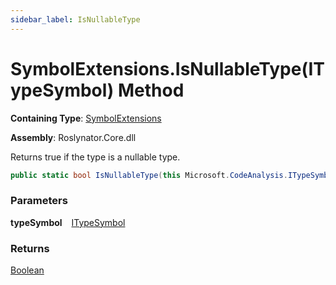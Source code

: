 ```yaml
---
sidebar_label: IsNullableType
---
```


# SymbolExtensions\.IsNullableType\(ITypeSymbol\) Method

**Containing Type**: [SymbolExtensions](../index.md)

**Assembly**: Roslynator\.Core\.dll

  
Returns true if the type is a nullable type\.

```csharp
public static bool IsNullableType(this Microsoft.CodeAnalysis.ITypeSymbol typeSymbol)
```

### Parameters

**typeSymbol** &ensp; [ITypeSymbol](https://docs.microsoft.com/en-us/dotnet/api/microsoft.codeanalysis.itypesymbol)

### Returns

[Boolean](https://docs.microsoft.com/en-us/dotnet/api/system.boolean)

